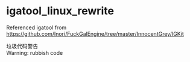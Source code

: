 # igatool_linux_rewrite
Referenced igatool from https://github.com/Inori/FuckGalEngine/tree/master/InnocentGrey/IGKit

垃圾代码警告  
Warning: rubbish code
